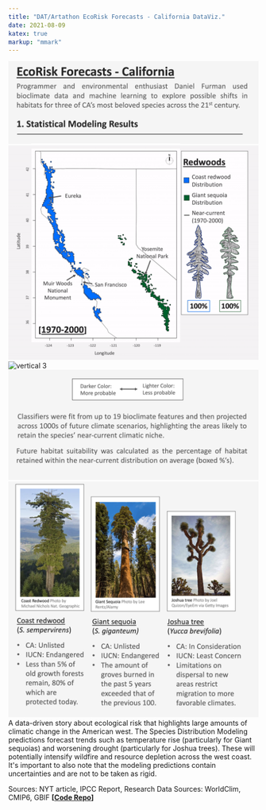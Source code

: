 ```yaml
---
title: "DAT/Artathon EcoRisk Forecasts - California DataViz."
date: 2021-08-09
katex: true
markup: "mmark"
---
```



<img src="/research-outputs/datartathon/knitted-files/ecorisk-zoo-vertical-1.png" style="border:0px;margin:0px" alt="vertical 1"/><!--
--><img src="/research-outputs/datartathon/knitted-files/ecorisk-zoo-vertical-2-faster.gif" style="border:0px;margin:0px" alt="vertical 2"/><!--
--><img src="/research-outputs/datartathon/knitted-files/ecorisk-zoo-vertical-3-faster.gif" style="border:0px;margin:0px" alt="vertical 3"/><!--
--><img src="/research-outputs/datartathon/knitted-files/ecorisk-zoo-vertical-4.png" style="border:0px;margin:0px" alt="vertical 4"/><!--
--><img src="/research-outputs/datartathon/knitted-files/ecorisk-zoo-vertical-5.png" style="border:0px;margin:0px" alt="vertical 5"/>
<br>
A data-driven story about ecological risk that highlights large amounts of climatic change in the American west. 
The Species Distribution Modeling predictions forecast trends such as temperature rise (particularly for Giant sequoias) and worsening drought (particularly for Joshua trees).
These will potentially intensify wildfire and resource depletion across the west coast. 
It's important to also note that the modeling predictions contain uncertainties and are not to be taken as rigid.

Sources: NYT article, IPCC Report, Research
Data Sources: WorldClim, CMIP6, GBIF
**[[Code Repo](https://github.com/daniel-furman/PySDMs)]**





